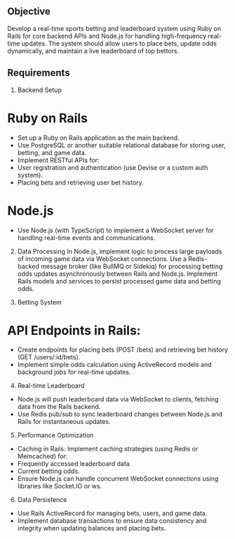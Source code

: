 ## Objective
Develop a real-time sports betting and leaderboard system using Ruby on Rails for core backend APIs and Node.js for handling high-frequency real-time updates. The system should allow users to place bets, update odds dynamically, and maintain a live leaderboard of top bettors.

## Requirements

1. Backend Setup
# Ruby on Rails
 - Set up a Ruby on Rails application as the main backend.
 - Use PostgreSQL or another suitable relational database for storing user, betting, and game data.
 - Implement RESTful APIs for:
 - User registration and authentication (use Devise or a custom auth system).
 - Placing bets and retrieving user bet history.
# Node.js
 - Use Node.js (with TypeScript) to implement a WebSocket server for handling real-time events and communications.

2. Data Processing
In Node.js, implement logic to process large payloads of incoming game data via WebSocket connections.
Use a Redis-backed message broker (like BullMQ or Sidekiq) for processing betting odds updates asynchronously between Rails and Node.js.
Implement Rails models and services to persist processed game data and betting odds.

3. Betting System
# API Endpoints in Rails:
- Create endpoints for placing bets (POST /bets) and retrieving bet history (GET /users/:id/bets).
- Implement simple odds calculation using ActiveRecord models and background jobs for real-time updates.

4. Real-time Leaderboard
- Node.js will push leaderboard data via WebSocket to clients, fetching data from the Rails backend.
- Use Redis pub/sub to sync leaderboard changes between Node.js and Rails for instantaneous updates.

5. Performance Optimization
- Caching in Rails: Implement caching strategies (using Redis or Memcached) for:
- Frequently accessed leaderboard data.
- Current betting odds.
- Ensure Node.js can handle concurrent WebSocket connections using libraries like Socket.IO or ws.

6. Data Persistence
- Use Rails ActiveRecord for managing bets, users, and game data.
- Implement database transactions to ensure data consistency and integrity when updating balances and placing bets.
